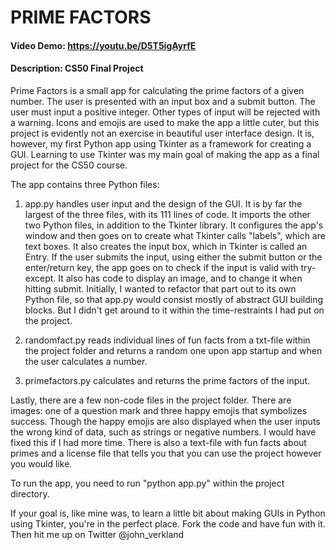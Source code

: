 # PRIME FACTORS
#### Video Demo:  <https://youtu.be/D5T5igAyrfE>
#### Description: CS50 Final Project

Prime Factors is a small app for calculating the prime factors of a given number. The user is presented with an input box and a submit button. The user must input a positive integer. Other types of input will be rejected with a warning. Icons and emojis are used to make the app a little cuter, but this project is evidently not an exercise in beautiful user interface design. It is, however, my first Python app using Tkinter as a framework for creating a GUI. Learning to use Tkinter was my main goal of making the app as a final project for the CS50 course.

The app contains three Python files:

1) app.py handles user input and the design of the GUI. It is by far the largest of the three files, with its 111 lines of code. It imports the other two Python files, in addition to the Tkinter library. It configures the app's window and then goes on to create what Tkinter calls "labels", which are text boxes. It also creates the input box, which in Tkinter is called an Entry. If the user submits the input, using either the submit button or the enter/return key, the app goes on to check if the input is valid with try-except. It also has code to display an image, and to change it when hitting submit. Initially, I wanted to refactor that part out to its own Python file, so that app.py would consist mostly of abstract GUI building blocks. But I didn't get around to it within the time-restraints I had put on the project.

2) randomfact.py reads individual lines of fun facts from a txt-file within the project folder and returns a random one upon app startup and when the user calculates a number.

3) primefactors.py calculates and returns the prime factors of the input.

Lastly, there are a few non-code files in the project folder. There are images: one of a question mark and three happy emojis that symbolizes success. Though the happy emojis are also displayed when the user inputs the wrong kind of data, such as strings or negative numbers. I would have fixed this if I had more time. There is also a text-file with fun facts about primes and a license file that tells you that you can use the project however you would like.

To run the app, you need to run "python app.py" within the project directory.

If your goal is, like mine was, to learn a little bit about making GUIs in Python using Tkinter, you're in the perfect place. Fork the code and have fun with it. Then hit me up on Twitter @john_verkland